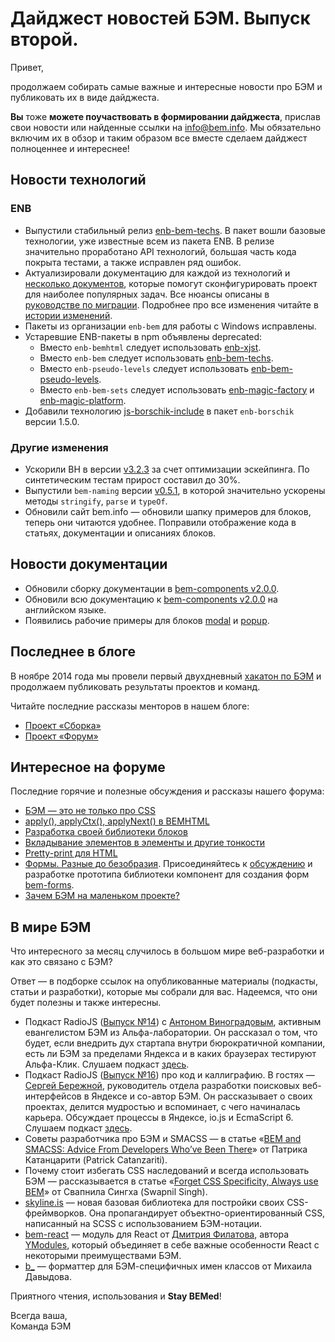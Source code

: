 # Дайджест новостей БЭМ. Выпуск второй.

Привет,

продолжаем собирать самые важные и интересные новости про БЭМ и публиковать их в виде дайджеста.

**Вы** тоже **можете поучаствовать в формировании дайджеста**, прислав свои новости или найденные ссылки на [info@bem.info](mailto:info@bem.info). Мы обязательно включим их в обзор и таким образом все вместе сделаем дайджест полноценнее и интереснее!

## Новости технологий

### ENB
* Выпустили стабильный релиз [enb-bem-techs](https://github.com/enb-bem/enb-bem-techs/releases/tag/v1.0.0). В пакет вошли базовые технологии, уже известные всем из пакета ENB. В релизе значительно проработано API технологий, большая часть кода покрыта тестами, а также исправлен ряд ошибок. 
* Актуализировали документацию для каждой из технологий и [несколько документов](https://github.com/enb-bem/enb-bem-techs/tree/master/docs), которые помогут сконфигурировать проект для наиболее популярных задач. Все нюансы описаны в [руководстве по миграции](https://github.com/enb-bem/enb-bem-techs/blob/master/MIGRATION-1.md). Подробнее про все изменения читайте в [истории изменений](https://github.com/enb-bem/enb-bem-techs/blob/master/CHANGELOG.md).
* Пакеты из организации `enb-bem` для работы с Windows исправлены.
* Устаревшие ENB-пакеты в npm объявлены deprecated:
  * Вместо `enb-bemhtml` следует использовать [enb-xjst](https://github.com/enb-bem/enb-xjst).
  * Вместо `enb-bem` следует использовать [enb-bem-techs](https://github.com/enb-bem/enb-bem-techs).
  * Вместо `enb-pseudo-levels` следует использовать [enb-bem-pseudo-levels](https://github.com/enb-bem/enb-bem-pseudo-levels).
  * Вместо `enb-bem-sets` следует использовать [enb-magic-factory](https://github.com/enb-bem/enb-magic-factory) и [enb-magic-platform](https://github.com/enb-bem/enb-magic-platform).
* Добавили технологию [js-borschik-include](https://github.com/enb-make/enb-borschik#js-borschik-include) в пакет `enb-borschik` версии 1.5.0.

### Другие изменения
* Ускорили BH в версии [v3.2.3](https://github.com/bem/bh/releases/tag/v3.2.3) за счет оптимизации эскейпинга. По синтетическим тестам прирост составил до 30%.
* Выпустили `bem-naming` версии [v0.5.1](https://github.com/bem/bem-naming/releases/tag/v0.5.1), в которой значительно ускорены методы `stringify`, `parse` и `typeOf`.
* Обновили сайт bem.info — обновили шапку примеров для блоков, теперь они читаются удобнее. Поправили отображение кода в статьях, документации и описаниях блоков. 

## Новости документации

  * Обновили сборку документации в [bem-components v2.0.0](https://ru.bem.info/libs/bem-components/v2/).
  * Обновили всю документацию к [bem-components v2.0.0](https://ru.bem.info/libs/bem-components/v2/) на английском языке.
  * Появились рабочие примеры для блоков [modal](https://ru.bem.info/libs/bem-components/v2.0.0/desktop/modal/examples/) и [popup](https://ru.bem.info/libs/bem-components/v2.0.0/desktop/popup/examples/).

## Последнее в блоге

В ноябре 2014 года мы провели первый двухдневный [хакатон по БЭМ](https://ru.bem.info/blog/first-bem-hack/) и продолжаем публиковать результаты проектов и команд.

Читайте последние рассказы менторов в нашем блоге:
  * [Проект «Сборка»](http://ru.bem.info/blog/first-bem-build/)
  * [Проект «Форум»](http://ru.bem.info/blog/first-bem-forum/)

## Интересное на форуме

Последние горячие и полезные обсуждения и рассказы нашего форума:
  * [БЭМ — это не только про CSS](https://ru.bem.info/forum/issues/163/)
  * [apply(), applyCtx(), applyNext() в BEMHTML](http://ru.bem.info/forum/issues/174)
  * [Разработка своей библиотеки блоков](http://ru.bem.info/forum/issues/172/)
  * [Вкладывание элементов в элементы и другие тонкости](https://ru.bem.info/forum/issues/160/)
  * [Pretty-print для HTML](https://ru.bem.info/forum/issues/160/)
  * [Формы. Разные до безобразия](https://ru.bem.info/forum/issues/154/). Присоединяйтесь к [обсуждению](https://github.com/bem/bem-forms/issues) и разработке прототипа библиотеки компонент для создания форм [bem-forms](https://github.com/bem/bem-forms).
  * [Зачем БЭМ на маленьком проекте?](https://ru.bem.info/forum/issues/165/)

## В мире БЭМ 

Что интересного за месяц случилось в большом мире веб-разработки и как это связано с БЭМ?

Ответ — в подборке ссылок на опубликованные материалы (подкасты, статьи и разработки), которые мы собрали для вас. Надеемся, что они будет полезны и также интересны.

  * Подкаст RadioJS ([Выпуск №14](http://radiojs.ru/2014/12/radiojs-14/)) с [Антоном Виноградовым](http://ru.bem.info/authors/vinogradov-anton/), активным евангелистом БЭМ из Альфа-лаборатории. Он рассказал о том, что будет, если внедрить дух стартапа внутри бюрократичной компании, есть ли БЭМ за пределами Яндекса и в каких браузерах тестируют Альфа-Клик. Слушаем подкаст [здесь](http://radiojs.ru/2014/12/radiojs-14/).
  * Подкаст RadioJS ([Выпуск №16](http://radiojs.ru/2015/01/radiojs-16/)) про код и каллиграфию. В гостях — [Сергей Бережной](http://ru.bem.info/authors/berezhnoy-sergey/), руководитель отдела разработки поисковых веб-интерфейсов в Яндексе и со-автор БЭМ. Он рассказывает о своих проектах, делится мудростью и вспоминает, с чего начиналась карьера. Обсуждает процессы в Яндексе, io.js и EcmaScript 6. Слушаем подкаст [здесь](http://radiojs.ru/2015/01/radiojs-16/).
  * Советы  разработчика про БЭМ и SMACSS — в статье «[BEM and SMACSS: Advice From Developers Who’ve Been There](http://www.sitepoint.com/bem-smacss-advice-from-developers/)» от Патрика Катанцарити (Patrick Catanzariti).
  * Почему стоит избегать CSS наследований и всегда использовать БЭМ — рассказывается в статье «[Forget CSS Specificity, Always use BEM](http://blog.swapnilsingh.me/forget-css-specificity-always-use-bem/)» от Свапнила Сингха (Swapnil Singh). 
  * [skyline.is](http://skyline.is)  — новая базовая библиотека для постройки своих CSS-фреймворков. Она пропагандирует объектно-ориентированный CSS, написанный на SCSS с использованием БЭМ-нотации.
  * [bem-react](https://github.com/dfilatov/bem-react) — модуль для React от [Дмитрия Филатова](http://ru.bem.info/authors/filatov-dmitry/), автора [YModules](http://ru.bem.info/tools/bem/modules/), который объединяет в себе важные особенности React с некоторыми преимуществами БЭМ.
  * [b_](https://github.com/azproduction/b_) — форматтер для БЭМ-специфичных имен классов от Михаила Давыдова.

Приятного чтения, использования и **Stay BEMed**!

Всегда ваша,<br>
Команда БЭМ
